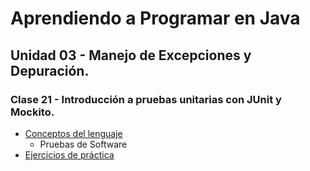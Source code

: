 # Aprendiendo a Programar en Java
## Unidad 03 - Manejo de Excepciones y Depuración.
### Clase 21 - Introducción a pruebas unitarias con JUnit y Mockito.
- [Conceptos del lenguaje](conceptos_lenguaje.ipynb)
  - Pruebas de Software
- [Ejercicios de práctica](ejercicios.md)